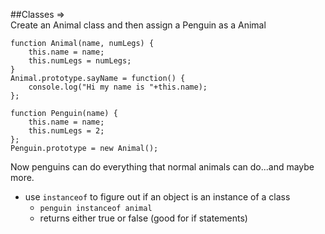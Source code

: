 ##Classes =>  
Create an Animal class and then assign a Penguin as a Animal

    function Animal(name, numLegs) {
        this.name = name;
        this.numLegs = numLegs;
    }
    Animal.prototype.sayName = function() {
        console.log("Hi my name is "+this.name);
    };

    function Penguin(name) {
        this.name = name;
        this.numLegs = 2;
    };
    Penguin.prototype = new Animal();

Now penguins can do everything that normal animals can do...and maybe more.

* use `instanceof` to figure out if an object is an instance of a class
  * `penguin instanceof animal`
  * returns either true or false (good for if statements)
